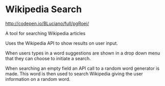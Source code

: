 Wikipedia Search
================

http://codepen.io/BLuciano/full/pgRoej/

A tool for searching Wikipedia articles

Uses the Wikipedia API to show results on user input.

When users types in a word suggestions are shown in a drop down menu that they can choose to initiate a search.

When searching an empty field an API call to a random word generator is made. This word is then used to
search Wikipedia giving the user information on a random word.


